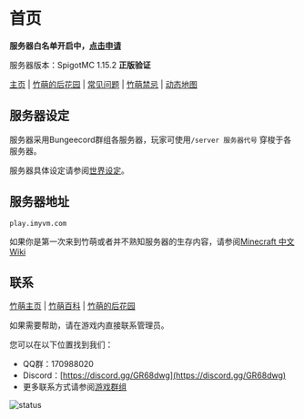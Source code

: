 # 首页

**服务器白名单开启中，**[**点击申请**](https://apply.imyvm.com)

服务器版本：SpigotMC 1.15.2 **正版验证**

[主页](https://imyvm.com) \| [竹萌的后花园](https://discuss.imyvm.com) \| [常见问题](/start/fqs.md) \| [竹萌禁忌](/start/rules.md) \| [动态地图](https://map.imyvm.com)

## 服务器设定

服务器采用Bungeecord群组各服务器，玩家可使用`/server 服务器代号` 穿梭于各服务器。

服务器具体设定请参阅[世界设定](/start/worlds.md)。

## 服务器地址

`play.imyvm.com`

如果你是第一次来到竹萌或者并不熟知服务器的生存内容，请参阅[Minecraft 中文 Wiki](http://minecraft-zh.gamepedia.com/教程)


## 联系

[竹萌主页](https://imyvm.com) \| [竹萌百科](https://wiki.imyvm.com) \| [竹萌的后花园](https://discuss.imyvm.com)

如果需要帮助，请在游戏内直接联系管理员。

您可以在以下位置找到我们：

* QQ群：170988020
* Discord：[https://discord.gg/GR68dwg](https://discord.gg/GR68dwg)
* 更多联系方式请参阅[游戏群组](/start/游戏群组.md)

![status](http://tietu.zuimc.com/server.php?hostname=%E7%AB%B9%E8%90%8C%E6%9C%8D%E5%8A%A1%E5%99%A8&host=play.imyvm.com&motd=生存|小游戏|创作平台|Q群170988020&line=3&bc=1)
